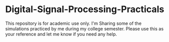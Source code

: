 # Digital-Signal-Processing-Practicals
This repository is for academic use only. I'm Sharing some of the simulations practiced by me during my college semester. Please use this as your reference and let me know if you need any help. 
